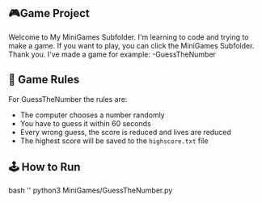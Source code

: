## 🎮Game Project
Welcome to My MiniGames Subfolder.
I'm learning to code and trying to  make a game.
If you want to play, you can click  the MiniGames Subfolder. Thank you.
I've made a game for example: -GuessTheNumber

## 📜 Game Rules
For GuessTheNumber the rules are:
- The computer chooses a number randomly
- You have to guess it within 60 seconds
- Every wrong guess, the score is reduced and lives are reduced
- The highest score will be saved to the `highscore.txt` file

## 🕹️ How to Run
bash ''
python3 MiniGames/GuessTheNumber.py
